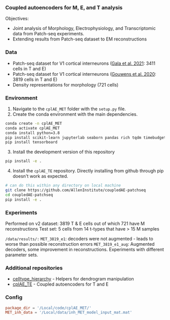 ### Coupled autoencoders for M, E, and T analysis

Objectives:
 - Joint analysis of Morphology, Electrophysiology, and Transcriptomic data from Patch-seq experiments.
 - Extending results from Patch-seq dataset to EM reconstructions

### Data
 - Patch-seq dataset for V1 cortical interneurons ([Gala et al. 2021](https://www.nature.com/articles/s43588-021-00030-1): 3411 cells in T and E)
 - Patch-seq dataset for V1 cortical interneurons ([Gouwens et al. 2020](https://www.sciencedirect.com/science/article/pii/S009286742031254X): 3819 cells in T and E)
 - Density representations for morphology (721 cells)

### Environment

1. Navigate to the `cplAE_MET` folder with the `setup.py` file.
2. Create the conda environment with the main dependencies.
```bash
conda create -n cplAE_MET
conda activate cplAE_MET
conda install python=3.8
pip install scikit-learn jupyterlab seaborn pandas rich tqdm timebudget statsmodels
pip install tensorboard
```
3. Install the development version of this repository
```bash
pip install -e .
```

4. Install the `cplAE_TE` repository. Directly installing from github through pip doesn't work as expected. 
```bash
# can do this within any directory on local machine
git clone https://github.com/AllenInstitute/coupledAE-patchseq
cd coupledAE-patchseq
pip install -e .
```

### Experiments

Performed on v2 dataset: 3819 T & E cells out of which 721 have M reconstructions
Test set: 5 cells from 14 t-types that have > 15 M samples

`/data/results/:`
`MET_3819_e1`: decoders were not augmented - leads to worse than possible reconstruction errors
`MET_3819_e1_aug`: Augmented decoders, some improvement in reconstructions. Experiments with different parameter sets. 

### Additional repositories
 - [celltype_hierarchy](https://github.com/AllenInstitute/celltype_hierarchy) - Helpers for dendrogram manipulation
 - [cplAE_TE](https://github.com/AllenInstitute/coupledAE-patchseq) - Coupled autoencoders for T and E

### Config
```toml
package_dir = '/Local/code/cplAE_MET/'
MET_inh_data = '/Local/data/inh_MET_model_input_mat.mat'
```